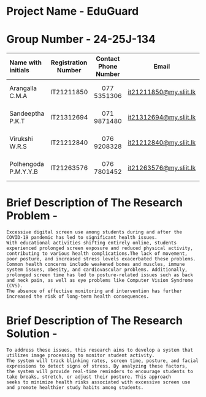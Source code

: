 # Project Name - EduGuard
# Group Number - 24-25J-134
| Name with initials | Registration Number | Contact Phone Number | Email                 | Badge         |
| :---               |     :---:           |          :---:       |         :---:         |       :---:   |
| Arangalla C.M.A    | IT21211850          | 077 5351306         | it21211850@my.sliit.lk| ![visitor badge](https://custom-icon-badges.demolab.com/badge/⭐-Leader-red)     |
| Sandeeptha P.K.T     | IT21312694          | 071 9871480          | it21312694@my.sliit.lk| ![visitor badge](https://custom-icon-badges.demolab.com/badge/⭐-Member-green)   |
| Virukshi W.R.S       | IT21212840          | 076 9208328          | it21212840@my.sliit.lk| ![visitor badge](https://custom-icon-badges.demolab.com/badge/⭐-Member-green)   |
| Polhengoda P.M.Y.Y.B | IT21263576          | 076 7801452          | it21263576@my.sliit.lk| ![visitor badge](https://custom-icon-badges.demolab.com/badge/⭐-Member-green)   |                     


# Brief Description of  The Research Problem -
```
Excessive digital screen use among students during and after the COVID-19 pandemic has led to significant health issues. 
With educational activities shifting entirely online, students experienced prolonged screen exposure and reduced physical activity,
contributing to various health complications.The lack of movement, poor posture, and increased stress levels exacerbated these problems.
Common health concerns include weakened bones and muscles, immune system issues, obesity, and cardiovascular problems. Additionally, 
prolonged screen time has led to posture-related issues such as back and neck pain, as well as eye problems like Computer Vision Syndrome (CVS). 
The absence of effective monitoring and intervention has further increased the risk of long-term health consequences.
```

# Brief Description of  The Research Solution -
```
To address these issues, this research aims to develop a system that utilizes image processing to monitor student activity. 
The system will track blinking rates, screen time, posture, and facial expressions to detect signs of stress. By analyzing these factors, 
the system will provide real-time reminders to encourage students to take breaks, stretch, or adjust their posture. This approach 
seeks to minimize health risks associated with excessive screen use and promote healthier study habits among students.

```

